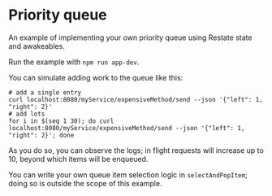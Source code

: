 # Priority queue

An example of implementing your own priority queue using Restate state and
awakeables.

Run the example with `npm run app-dev`.

You can simulate adding work to the queue like this:
```shell
# add a single entry
curl localhost:8080/myService/expensiveMethod/send --json '{"left": 1, "right": 2}'
# add lots
for i in $(seq 1 30); do curl localhost:8080/myService/expensiveMethod/send --json '{"left": 1, "right": 2}'; done
```

As you do so, you can observe the logs; in flight requests will increase up to 10, beyond which items will be enqueued.

You can write your own queue item selection logic in `selectAndPopItem`; doing so is outside the scope of this example.
